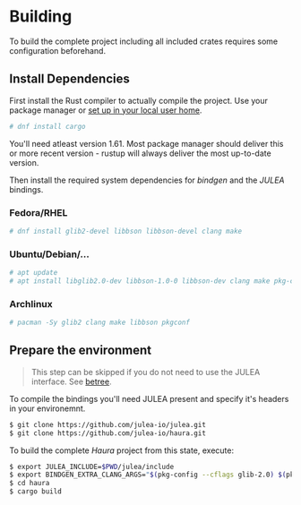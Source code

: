 # Building

To build the complete project including all included crates requires some
configuration beforehand.

## Install Dependencies

First install the Rust compiler to actually compile the project.  Use your
package manager or [set up in your local user home](https://rustup.rs/).

```sh
# dnf install cargo
```

You'll need atleast version 1.61. Most package manager should deliver this or
more recent version - rustup will always deliver the most up-to-date version.

Then install the required system dependencies for _bindgen_ and the _JULEA_
bindings.

### Fedora/RHEL

```sh
# dnf install glib2-devel libbson libbson-devel clang make
```

### Ubuntu/Debian/...

```sh
# apt update
# apt install libglib2.0-dev libbson-1.0-0 libbson-dev clang make pkg-config
```

### Archlinux

```sh
# pacman -Sy glib2 clang make libbson pkgconf
```


## Prepare the environment

> This step can be skipped if you do not need to use the JULEA interface. See [betree](./betree.md).

To compile the bindings you'll need JULEA present and specify it's headers in your environemnt.

```sh
$ git clone https://github.com/julea-io/julea.git
$ git clone https://github.com/julea-io/haura.git
```

To build the complete _Haura_ project from this state, execute:

```sh
$ export JULEA_INCLUDE=$PWD/julea/include
$ export BINDGEN_EXTRA_CLANG_ARGS="$(pkg-config --cflags glib-2.0) $(pkg-config --cflags libbson-1.0)"
$ cd haura
$ cargo build
```
